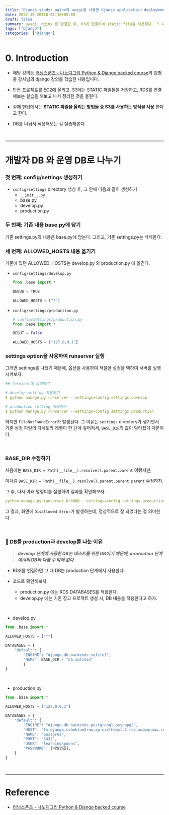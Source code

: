 ```yaml
---
title: "Django study: nginx와 uwsgi를 사용한 django application deployment 04 - DB 나누기"
date: 2022-10-20T18:45:16+09:00
draft: false
summary: uwsgi, nginx 를 연결한 후, R3에 연결하여 static file을 적용했다. 그 다음으로 DB를 develop 단계와 product 단계로 나눠서 적용하기 위해 DB를 나누는 작업을 해본다. 
tags: ["Django"]
categories: ["Django"]
---
```

# 0. Introduction 

- 해당 강의는 [러닝스푼즈 - 나노디그리 Python & Django backed course](https://learningspoons.com/course/detail/django-backend/)의 김형종 강사님의 django 강의를 학습한 내용입니다.

- 만든 프로젝트를 EC2에 올리고, S3에는 STATIC 파일들을 저장하고, RDS를 연결해보는 실습을 해보고 나서 정리한 것을 올린다.

- 실제 현업에서는 **STATIC 파일을 올리는 방법들 중 S3를 사용하는 방식을 사용** 한다고 한다. 

- DB를 나눠서 적용해보는 걸 실습해본다.

<br>

---
# 개발자 DB 와 운영 DB로 나누기 

### 첫 번째: config/settings 생성하기

- `config/settings` directory 생성 후, 그 안에 다음과 같이 생성하기
    - `__init__.py`
    - base.py
    - develop.py
    - production.py

### 두 번째: 기존 내용 base.py에 담기

기존 settings.py의 내용은 base.py에 담는다. 그리고, 기존 settings.py는 삭제한다.


### 세 번째: ALLOWED_HOSTS 내용 옮기기

기존에 있던 ALLOWED_HOSTS는 develop.py 와 production.py 에 옮긴다. 

- `config/settings/develop.py` 

    ```python
    from .base import * 

    DEBUG = TRUE

    ALLOWED_HOSTS = ["*"]
    ```

- `config/settings/production.py`

    ```python
    # config/settings/production.py
    from .base import *

    DEBUT = False

    ALLOWED_HOSTS = ["127,0,0,1"]
    ```

### settings option을 사용하여 runserver 실행 

그러면 settings를 나눴기 때문에, 옵션을 사용하여 적절한 설정을 택하여 서버를 실행시켜보자.

```yml
## terminal에 입력하기 

# develop setting 적용하기
$ python manage.py runserver --settings=config.settings.develop

# production setting 적용하기
$ python manage.py runserver --settings=config.settings.production
```

하지만 `FileNotFoundError`가 발생된다. 그 이유는 `settings` directory가 생기면서 기존 설정 파일의 디렉토리 레벨이 한 단계 깊어져서, `BASE_DIR`의 값이 달라졌기 때문이다. 

<br>

### BASE_DIR 수정하기

처음에는 `BASE_DIR = Path(__file__).resolve().parent.parent` 이랬지만,


이처럼 `BASE_DIR = Path(__file__).resolve().parent.parent.parent` 수정하자.

그 후, 다시 아래 명령어를 실행하여 결과를 확인해보자. 

```yml
python manage.py runserver 0:8000 --settings=config.settings.production
```

그 결과, 화면에 `Disallowed Error`가 발생하는데, 정상적으로 잘 되었다는 걸 의미한다.  

<br>

### 🔆 DB를 production과 develop를 나눈 이유

> **_develop 단계에 사용한 DB는 테스트를 위한 DB이기 때문에, production 단계에서의 DB와 다를 수 밖에 없다._**

- RDS를 연결하면 그 때 DB는 production 단계에서 사용한다.  

- 코드로 확인해보자.
    - production.py 에는 RDS DATABASES를 적용한다.   
    - develop.py 에는 기존 장고 프로젝트 생성 시, DB 내용을 적용한다고 하자.  

<br>

- develop.py

```python
from .base import *

ALLOWED_HOSTS = ["*"]

DATABASES = { 
    "default": {
        "ENGINE": "django.db.backends.sqlite3",     
        "NAME": BASE_DIR / "db.sqlite3"
        }
}
```

<br>


- production.py

```python
from .base import *

ALLOWED_HOSTS = ["127.0.0.1"]

DATABASES = { 
    "default": {
        "ENGINE": "django.db.backends.postgresql_psycopg2",     
        "HOST": "ls-django.cvhmktue5rnw.ap-northeast-2.rds.amazonaws.com",
        "NAME": "postgres", 
        "PORT": "5432",
        "USER": "learningspoons",
        "PASSWORD": [비밀번호], 
    }
}
```

<br>

---

# Reference

- [러닝스푼즈 - 나노디그리 Python & Django backed course](https://learningspoons.com/course/detail/django-backend/)
